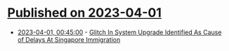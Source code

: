 # [Published on 2023-04-01](index.md)

* [2023-04-01, 00:45:00](https://tech.slashdot.org/story/23/03/31/2248202/glitch-in-system-upgrade-identified-as-cause-of-delays-at-singapore-immigration?utm_source=rss1.0mainlinkanon&utm_medium=feed) - [Glitch In System Upgrade Identified As Cause of Delays At Singapore Immigration](https://tech.slashdot.org/story/23/03/31/2248202/glitch-in-system-upgrade-identified-as-cause-of-delays-at-singapore-immigration?utm_source=rss1.0mainlinkanon&utm_medium=feed)
